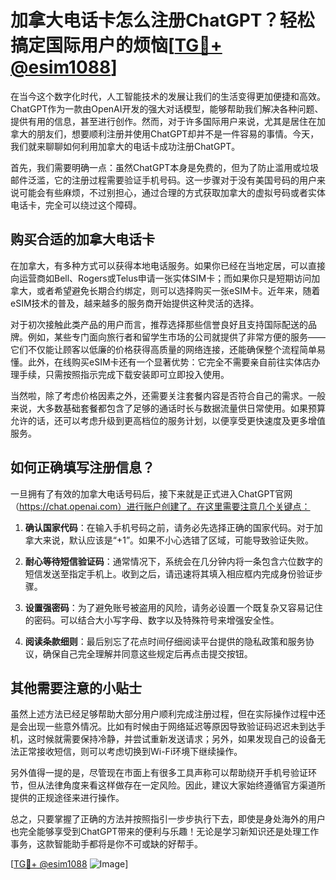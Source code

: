 # 加拿大电话卡怎么注册ChatGPT？轻松搞定国际用户的烦恼[[TG💪+ @esim1088](https://t.me/s/esim1088)]

在当今这个数字化时代，人工智能技术的发展让我们的生活变得更加便捷和高效。ChatGPT作为一款由OpenAI开发的强大对话模型，能够帮助我们解决各种问题、提供有用的信息，甚至进行创作。然而，对于许多国际用户来说，尤其是居住在加拿大的朋友们，想要顺利注册并使用ChatGPT却并不是一件容易的事情。今天，我们就来聊聊如何利用加拿大的电话卡成功注册ChatGPT。

首先，我们需要明确一点：虽然ChatGPT本身是免费的，但为了防止滥用或垃圾邮件泛滥，它的注册过程需要验证手机号码。这一步骤对于没有美国号码的用户来说可能会有些麻烦，不过别担心，通过合理的方式获取加拿大的虚拟号码或者实体电话卡，完全可以绕过这个障碍。

## 购买合适的加拿大电话卡

在加拿大，有多种方式可以获得本地电话服务。如果你已经在当地定居，可以直接向运营商如Bell、Rogers或Telus申请一张实体SIM卡；而如果你只是短期访问加拿大，或者希望避免长期合约绑定，则可以选择购买一张eSIM卡。近年来，随着eSIM技术的普及，越来越多的服务商开始提供这种灵活的选择。

对于初次接触此类产品的用户而言，推荐选择那些信誉良好且支持国际配送的品牌。例如，某些专门面向旅行者和留学生市场的公司就提供了非常方便的服务——它们不仅能让顾客以低廉的价格获得高质量的网络连接，还能确保整个流程简单易懂。此外，在线购买eSIM卡还有一个显著优势：它完全不需要亲自前往实体店办理手续，只需按照指示完成下载安装即可立即投入使用。

当然啦，除了考虑价格因素之外，还需要关注套餐内容是否符合自己的需求。一般来说，大多数基础套餐都包含了足够的通话时长与数据流量供日常使用。如果预算允许的话，还可以考虑升级到更高档位的服务计划，以便享受更快速度及更多增值服务。

## 如何正确填写注册信息？

一旦拥有了有效的加拿大电话号码后，接下来就是正式进入ChatGPT官网（https://chat.openai.com）进行账户创建了。在这里需要注意几个关键点：

1. **确认国家代码**：在输入手机号码之前，请务必先选择正确的国家代码。对于加拿大来说，默认应该是“+1”。如果不小心选错了区域，可能导致验证失败。
   
2. **耐心等待短信验证码**：通常情况下，系统会在几分钟内将一条包含六位数字的短信发送至指定手机上。收到之后，请迅速将其填入相应框内完成身份验证步骤。

3. **设置强密码**：为了避免账号被盗用的风险，请务必设置一个既复杂又容易记住的密码。可以结合大小写字母、数字以及特殊符号来增强安全性。

4. **阅读条款细则**：最后别忘了花点时间仔细阅读平台提供的隐私政策和服务协议，确保自己完全理解并同意这些规定后再点击提交按钮。

## 其他需要注意的小贴士

虽然上述方法已经足够帮助大部分用户顺利完成注册过程，但在实际操作过程中还是会出现一些意外情况。比如有时候由于网络延迟等原因导致验证码迟迟未到达手机，这时候就需要保持冷静，并尝试重新发送请求；另外，如果发现自己的设备无法正常接收短信，则可以考虑切换到Wi-Fi环境下继续操作。

另外值得一提的是，尽管现在市面上有很多工具声称可以帮助绕开手机号验证环节，但从法律角度来看这样做存在一定风险。因此，建议大家始终遵循官方渠道所提供的正规途径来进行操作。

总之，只要掌握了正确的方法并按照指引一步步执行下去，即使是身处海外的用户也完全能够享受到ChatGPT带来的便利与乐趣！无论是学习新知识还是处理工作事务，这款智能助手都将是你不可或缺的好帮手。

[[TG💪+ @esim1088](https://t.me/s/esim1088) ![Image](https://i.postimg.cc/4NQfJmqS/Snipaste-2025-05-13-00-14-12.png)]